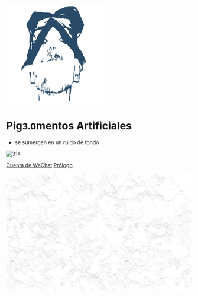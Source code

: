 <div class="animate__animated animate__flipInX"><img src="pic/initialLOGO.svg" alt="logo"></div>

<div class="animate__animated animate__flipInX">

# Pig<small>3.0</small>mentos Artificiales

</div>

* se sumergen en un ruido de fondo

<!-- - 2018.8 Ver. 1.0
- 2019.5 Ver. 2.0
- 2021.9 Ver. 3.0 🐝 -->

<img src="https://img.shields.io/badge/Paraíso Perdido-Porcinos Exiliados-green?logo=Aiqfome&style=social" alt="314">

[Cuenta de WeChat](https://mp.weixin.qq.com/s/SviNQjNAt1sC5x6bttlnYg)
[Prólogo](README)

![background](pic/bg-min-2.png)